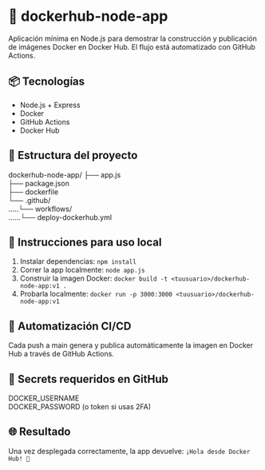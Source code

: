 # 🚀 dockerhub-node-app

Aplicación mínima en Node.js para demostrar la construcción y publicación de imágenes Docker en Docker Hub. El flujo está automatizado con GitHub Actions.

## 📦 Tecnologías

- Node.js + Express
- Docker
- GitHub Actions
- Docker Hub

## 🧰 Estructura del proyecto

dockerhub-node-app/
├── app.js  
├── package.json  
├── dockerfile  
└── .github/  
.....└── workflows/  
......└── deploy-dockerhub.yml
 
## 🐳 Instrucciones para uso local

1. Instalar dependencias:
   `npm install`
2. Correr la app localmente:
   `node app.js`
3. Construir la imagen Docker:
   `docker build -t <tuusuario>/dockerhub-node-app:v1 .`
4. Probarla localmente:
   `docker run -p 3000:3000 <tuusuario>/dockerhub-node-app:v1`

## 🔁 Automatización CI/CD
Cada push a main genera y publica automáticamente la imagen en Docker Hub a través de GitHub Actions.

## 🔐 Secrets requeridos en GitHub
DOCKER_USERNAME  
DOCKER_PASSWORD (o token si usas 2FA)  

## 🌐 Resultado
Una vez desplegada correctamente, la app devuelve:
`¡Hola desde Docker Hub! 🚀`
